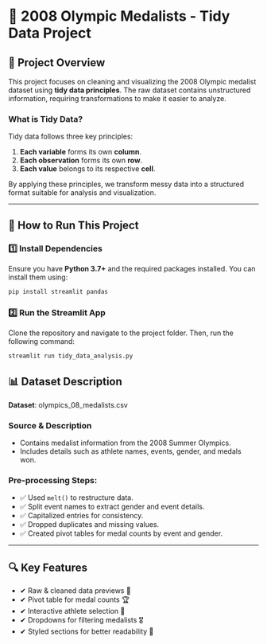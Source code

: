 # 🏅 2008 Olympic Medalists - Tidy Data Project

## 📌 Project Overview
This project focuses on cleaning and visualizing the 2008 Olympic medalist dataset using **tidy data principles**. The raw dataset contains unstructured information, requiring transformations to make it easier to analyze.

### **What is Tidy Data?**
Tidy data follows three key principles:
1. **Each variable** forms its own **column**.
2. **Each observation** forms its own **row**.
3. **Each value** belongs to its respective **cell**.

By applying these principles, we transform messy data into a structured format suitable for analysis and visualization.

---

## 🚀 How to Run This Project
### **1️⃣ Install Dependencies**
Ensure you have **Python 3.7+** and the required packages installed. You can install them using:
```sh
pip install streamlit pandas
```
### **2️⃣ Run the Streamlit App**
Clone the repository and navigate to the project folder. Then, run the following command:
```sh
streamlit run tidy_data_analysis.py
```
## 📊 Dataset Description
**Dataset**: olympics_08_medalists.csv

### Source & Description
- Contains medalist information from the 2008 Summer Olympics.
- Includes details such as athlete names, events, gender, and medals won.

### Pre-processing Steps:
- ✅ Used `melt()` to restructure data.
- ✅ Split event names to extract gender and event details.
- ✅ Capitalized entries for consistency.
- ✅ Dropped duplicates and missing values.
- ✅ Created pivot tables for medal counts by event and gender.

---

## 🔍 Key Features
- ✔ Raw & cleaned data previews 📄
- ✔ Pivot table for medal counts 🏆
- ✔ Interactive athlete selection 👤
- ✔ Dropdowns for filtering medalists 🎖
- ✔ Styled sections for better readability 🎨

